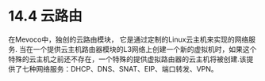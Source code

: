 # 14.4 云路由

在Mevoco中，独创的云路由模块， 它是通过定制的Linux云主机来实现的网络服务. 当在一个提供云主机路由器模块的L3网络上创建一个新的虚拟机时，如果这个特殊的云主机之前还不存在，一个特殊的提供虚拟路由器的云主机将被创建.该提供了七种网络服务：DHCP、DNS、SNAT、EIP、端口转发、VPN。
